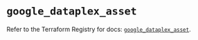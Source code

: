 # `google_dataplex_asset`

Refer to the Terraform Registry for docs: [`google_dataplex_asset`](https://registry.terraform.io/providers/hashicorp/google/5.16.0/docs/resources/dataplex_asset).
